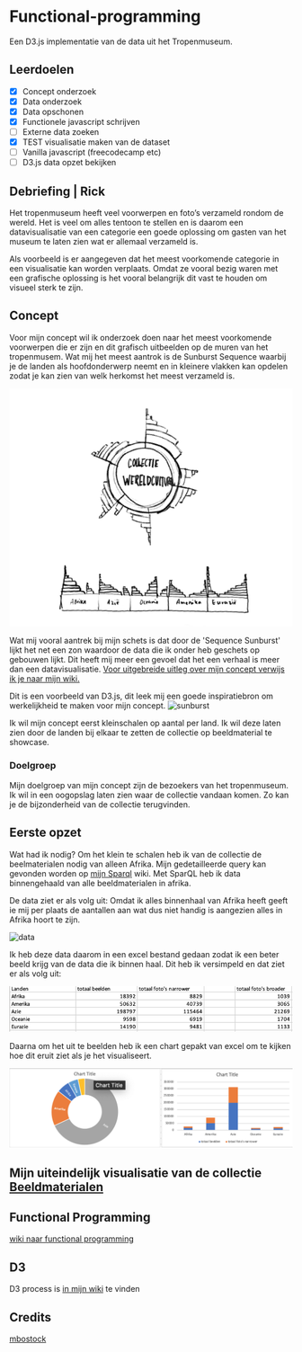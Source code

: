 # Functional-programming
 Een D3.js implementatie van de data uit het Tropenmuseum. 

 ## Leerdoelen
- [x] Concept onderzoek
- [x] Data onderzoek
- [x] Data opschonen
- [x] Functionele javascript schrijven
- [ ] Externe data zoeken
- [x] TEST visualisatie maken van de dataset
- [ ] Vanilla javascript (freecodecamp etc)
- [ ] D3.js data opzet bekijken

 ## Debriefing | Rick

Het tropenmuseum heeft veel voorwerpen en foto’s verzameld rondom de wereld. Het is veel om alles tentoon te stellen en is daarom een datavisualisatie van een categorie een goede oplossing om gasten van het museum te laten zien wat er allemaal verzameld is. 

Als voorbeeld is er aangegeven dat het meest voorkomende categorie in een visualisatie kan worden verplaats. Omdat ze vooral bezig waren met een grafische oplossing is het vooral belangrijk dit vast te houden om visueel sterk te zijn. 

## Concept 

Voor mijn concept wil ik onderzoek doen naar het meest voorkomende voorwerpen die er zijn en dit grafisch uitbeelden op de muren van het tropenmusem. 
Wat mij het meest aantrok is de Sunburst Sequence waarbij je de landen als hoofdonderwerp neemt en in kleinere vlakken kan opdelen zodat je kan zien van welk herkomst het meest verzameld is.

![sketch-sequence](https://github.com/joanpadolina/functional-programming/blob/master/wiki%20assets/sketch_sequence.png)

Wat mij vooral aantrek bij mijn schets is dat door de 'Sequence Sunburst' lijkt het net een zon waardoor de data die ik onder heb geschets op gebouwen lijkt. Dit heeft mij meer een gevoel dat het een verhaal is meer dan een datavisualisatie. 
[Voor uitgebreide uitleg over mijn concept verwijs ik je naar mijn wiki.](https://github.com/joanpadolina/functional-programming/wiki/Concept--Datavisualisation)

Dit is een voorbeeld van D3.js, dit leek mij een goede inspiratiebron om werkelijkheid te maken voor mijn concept. 
![sunburst](https://github.com/joanpadolina/functional-programming/blob/master/wiki%20assets/sunburst.gif)

Ik wil mijn concept eerst kleinschalen op aantal per land. Ik wil deze laten zien door de landen bij elkaar te zetten de collectie op beeldmaterial te showcase. 


### Doelgroep
Mijn doelgroep van mijn concept zijn de bezoekers van het tropenmuseum. Ik wil in een oogopslag laten zien waar de collectie vandaan komen. Zo kan je de bijzonderheid van de collectie terugvinden. 

## Eerste opzet
Wat had ik nodig?
Om het klein te schalen heb ik van de collectie de beelmaterialen nodig van alleen Afrika. Mijn gedetailleerde query kan gevonden worden op [mijn Sparql](https://github.com/joanpadolina/functional-programming/wiki/SparQl) wiki.
Met SparQL heb ik data binnengehaald van alle beeldmaterialen in afrika. 

De data ziet er als volg uit:
Omdat ik alles binnenhaal van Afrika heeft geeft ie mij per plaats de aantallen aan wat dus niet handig is aangezien alles in Afrika hoort te zijn.

![data](https://github.com/joanpadolina/functional-programming/blob/master/wiki%20assets/datacsv.gif)

Ik heb deze data daarom in een excel bestand gedaan zodat ik een beter beeld krijg van de data die ik binnen haal. Dit heb ik versimpeld en dat ziet er als volg uit:

![excel](https://github.com/joanpadolina/functional-programming/blob/master/wiki%20assets/excel.png)

Daarna om het uit te beelden heb ik een chart gepakt van excel om te kijken hoe dit eruit ziet als je het visualiseert.

![chart excel](https://github.com/joanpadolina/functional-programming/blob/master/wiki%20assets/excel_chart.png)


## Mijn uiteindelijk visualisatie van de collectie [Beeldmaterialen](https://joanpadolina.github.io/functional-programming/)



## Functional Programming 

[wiki naar functional programming](https://github.com/joanpadolina/functional-programming/wiki/Functional-Programming)

## D3 

D3 process is [in mijn wiki](https://github.com/joanpadolina/functional-programming/wiki/D3-Let's-build-something) te vinden

## Credits

[mbostock](https://gist.github.com/mbostock/6fead6d1378d6df5ae77bb6a719afcb2)

